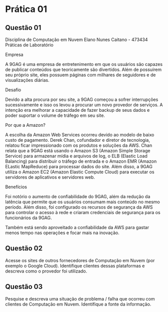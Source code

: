 
# Prática 01


## Questão 01




Disciplina de Computação em Nuvem
Elano Nunes Caitano - 473434
Práticas de Laboratório


Empresa

A 9GAG é uma empresa de entretenimento em que os usuários são capazes de publicar conteúdos que teoricamente são divertidos.  Além de possuírem seu próprio site, eles possuem páginas com milhares de seguidores e de visualizações diárias. 

Desafio 

Devido a alta procura por seu site, a 9GAG começou a sofrer interrupções sucessivamente e isso os levou a procurar um novo provedor de serviços. A intenção era melhorar a capacidade de fazer backup de seus dados e poder suportar o volume de tráfego em seu site. 

 Por que a Amazon? 

A escolha da Amazon Web Services ocorreu devido ao modelo de baixo custo de pagamento.  Derek Chan, cofundador e diretor de tecnologia, relatou ficar impressionado com os produtos e soluções da AWS. Chan relata que a 9GAG está usando o Amazon S3 (Amazon Simple Storage Service) para armazenar mídia e arquivos de log, o ELB (Elastic Load Balancing) para distribuir o tráfego de entrada e o Amazon EMR (Amazon ELastic MapReduce) para processar dados do site. Além disso, a 9GAG utiliza o Amazon EC2 (Amazon Elastic Compute Cloud) para executar os servidores de aplicativos e servidores web. 

Benefícios

Foi notório o aumento de confiabilidade do 9GAG, além da redução da latência que permite que os usuários consumam mais conteúdo no mesmo período. Além disso, foi configurado os recursos de segurança da AWS para controlar o acesso à rede e criaram credenciais de segurança para os funcionários da 9GAG.

Também está sendo aproveitado a confiabilidade da AWS para gastar menos tempo nas operações e focar mais na inovação.


## Questão 02

Acesse os sites de outros fornecedores de Computação em Nuvem (por exemplo o Google Cloud). Identifique clientes dessas plataformas e descreva como o provedor foi utilizado.

## Questão 03

Pesquise e descreva uma situação de problema / falha que ocorreu com clientes de Computação em Nuvem. Identifique a fonte da informação.

